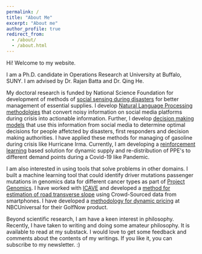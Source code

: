 ```yaml
---
permalink: /
title: "About Me"
excerpt: "About me"
author_profile: true
redirect_from: 
  - /about/
  - /about.html
---
```


Hi! Welcome to my website.

I am a Ph.D. candidate in Operations Research at University at Buffalo, SUNY. I am advised by Dr. Rajan Batta and Dr. Qing He.

My doctoral research is funded by National Science Foundation for development of methods of [social sensing during disasters](https://nsf.gov/awardsearch/showAward?AWD_ID=1663101&HistoricalAwards=false) for better management of essential supplies. I develop [Natural Language Processing methodolgies](https://akrm3008.github.io/publications/paper1/) that convert noisy information on social media platforms during crisis into actionable information. Further, I develop [decision making models](https://akrm3008.github.io/publications/paper4/) that use this information from social media to determine optimal decisions for people affetcted by disasters, first responders and decision making authorities. I have applied these methods for managing of gasoline during crisis like Hurricane Irma. Currently, I am developing a [reinforcement learning](https://github.com/akrm3008/Covid-19-PPE-Distribution) based solution for dynamic supply and re-distribution of PPE's to different demand points during a Covid-19 like Pandemic.

I am also interested in using tools that solve problems in other domains. I built a machine learning tool that could identify driver mutations passenger mutations in genomics data for different cancer types as part of [Project Genomics](https://www.gadgetsnow.com/it-services/SAPs-maiden-India-product-to-go-global/articleshow/39889394.cms). I have worked with [ICAVE](https://icave2.cse.buffalo.edu/index.htm) and developed a [method for estimation of road transverse slope](https://akrm3008.github.io/publications/paper3/) using Crowd-Sourced data from smartphones. I have developed a [methodology for dynamic pricing](https://akrm3008.github.io/talks/2019-10-26-talk-6) at NBCUniversal for their GolfNow product.

Beyond scientific research, I am have a keen interest in philosophy. Recently, I have taken to writing and doing some amateur philosophy. It is available to read at my substack. I would love to get some feedback and comments about the contents of my writings. If you like it, you can subscribe to my newsletter. :)
